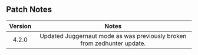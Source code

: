 ## Patch Notes

| **Version** | **Notes** |
| :---: | :---: |
| 4.2.0 | Updated Juggernaut mode as was previously broken from zedhunter update. |
